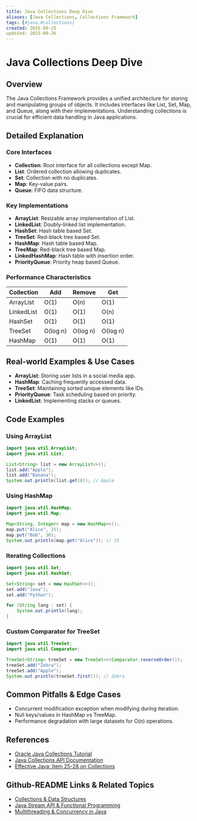 ```yaml
---
title: Java Collections Deep Dive
aliases: [Java Collections, Collections Framework]
tags: [#java,#collections]
created: 2025-09-25
updated: 2025-09-26
---
```


# Java Collections Deep Dive

## Overview

The Java Collections Framework provides a unified architecture for storing and manipulating groups of objects. It includes interfaces like List, Set, Map, and Queue, along with their implementations. Understanding collections is crucial for efficient data handling in Java applications.

## Detailed Explanation

### Core Interfaces
- **Collection**: Root interface for all collections except Map.
- **List**: Ordered collection allowing duplicates.
- **Set**: Collection with no duplicates.
- **Map**: Key-value pairs.
- **Queue**: FIFO data structure.

### Key Implementations
- **ArrayList**: Resizable array implementation of List.
- **LinkedList**: Doubly-linked list implementation.
- **HashSet**: Hash table based Set.
- **TreeSet**: Red-black tree based Set.
- **HashMap**: Hash table based Map.
- **TreeMap**: Red-black tree based Map.
- **LinkedHashMap**: Hash table with insertion order.
- **PriorityQueue**: Priority heap based Queue.

### Performance Characteristics
| Collection | Add | Remove | Get |
|------------|-----|--------|-----|
| ArrayList | O(1) | O(n) | O(1) |
| LinkedList | O(1) | O(1) | O(n) |
| HashSet | O(1) | O(1) | O(1) |
| TreeSet | O(log n) | O(log n) | O(log n) |
| HashMap | O(1) | O(1) | O(1) |

## Real-world Examples & Use Cases

- **ArrayList**: Storing user lists in a social media app.
- **HashMap**: Caching frequently accessed data.
- **TreeSet**: Maintaining sorted unique elements like IDs.
- **PriorityQueue**: Task scheduling based on priority.
- **LinkedList**: Implementing stacks or queues.

## Code Examples

### Using ArrayList
```java
import java.util.ArrayList;
import java.util.List;

List<String> list = new ArrayList<>();
list.add("Apple");
list.add("Banana");
System.out.println(list.get(0)); // Apple
```

### Using HashMap
```java
import java.util.HashMap;
import java.util.Map;

Map<String, Integer> map = new HashMap<>();
map.put("Alice", 25);
map.put("Bob", 30);
System.out.println(map.get("Alice")); // 25
```

### Iterating Collections
```java
import java.util.Set;
import java.util.HashSet;

Set<String> set = new HashSet<>();
set.add("Java");
set.add("Python");

for (String lang : set) {
    System.out.println(lang);
}
```

### Custom Comparator for TreeSet
```java
import java.util.TreeSet;
import java.util.Comparator;

TreeSet<String> treeSet = new TreeSet<>(Comparator.reverseOrder());
treeSet.add("Zebra");
treeSet.add("Apple");
System.out.println(treeSet.first()); // Zebra
```

## Common Pitfalls & Edge Cases

- Concurrent modification exception when modifying during iteration.
- Null keys/values in HashMap vs TreeMap.
- Performance degradation with large datasets for O(n) operations.

## References

- [Oracle Java Collections Tutorial](https://docs.oracle.com/javase/tutorial/collections/)
- [Java Collections API Documentation](https://docs.oracle.com/en/java/javase/17/docs/api/java.base/java/util/package-summary.html)
- [Effective Java: Item 25-28 on Collections](https://www.amazon.com/Effective-Java-Joshua-Bloch/dp/0134685997)

## Github-README Links & Related Topics

- [Collections & Data Structures](../collections-and-data-structures/README.md)
- [Java Stream API & Functional Programming](../java-stream-api-and-functional-programming/README.md)
- [Multithreading & Concurrency in Java](../multithreading-and-concurrency-in-java/README.md)
